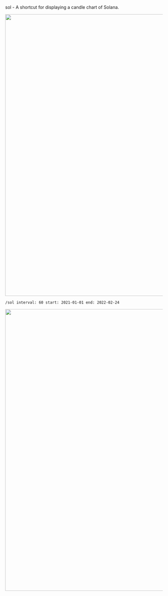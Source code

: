 sol - A shortcut for displaying a candle chart of Solana.

<img src="https://user-images.githubusercontent.com/85772166/155598576-467cb7e4-def4-46c7-9eae-89c37e55ca12.png" width="900" />

```
/sol interval: 60 start: 2021-01-01 end: 2022-02-24
```

<img src="https://user-images.githubusercontent.com/85772166/155598707-ec46ef65-c250-4a6f-bf54-7726f7791a84.png" width="900" />
